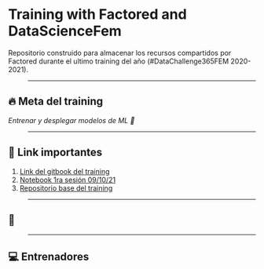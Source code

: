 

# Training with Factored and DataScienceFem
Repositorio construido para almacenar los recursos compartidos por Factored durante el ultimo training del año (#DataChallenge365FEM 2020-2021).

> ---
## 🔥 Meta del training
_Entrenar y desplegar modelos de ML  🚀_

> ---

## 🔗 Link importantes 
1. [Link del gitbook del training](datasciencefem.gitbook.io/factored/)
2. [Notebook 1ra sesión 09/10/21]()
2. [Repositorio base del training]()

> ---
## 📌

> ---

## 💻 Entrenadores 